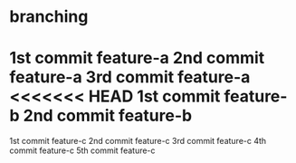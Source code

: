 # branching
1st commit feature-a
2nd commit feature-a
3rd commit feature-a
<<<<<<< HEAD
1st commit feature-b
2nd commit feature-b
=======
1st commit feature-c
2nd commit feature-c
3rd commit feature-c
4th commit feature-c
5th commit feature-c
